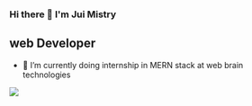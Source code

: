 ### Hi there 👋 I'm Jui Mistry
## web Developer 


- 🔭 I’m currently doing internship in MERN stack at web brain technologies   


<img src="https://github-readme-stats.vercel.app/api?username=jui-2211&show_icons=true&title_color=ffffff&icon_color=bb2acf&text_color=daf7dc&bg_color=151515">

